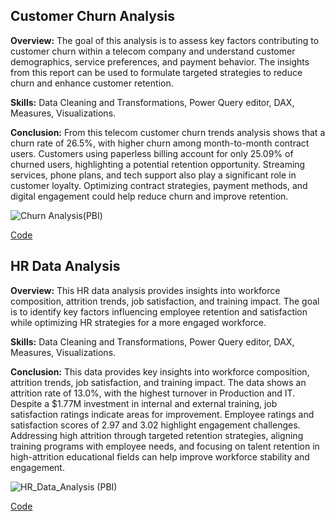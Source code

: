 ## Customer Churn Analysis

**Overview:** The goal of this analysis is to assess key factors contributing to customer churn within a telecom company and understand customer demographics, service preferences, and payment behavior. The insights from this report can be used to formulate targeted strategies to reduce churn and enhance customer retention.

**Skills:** Data Cleaning and Transformations, Power Query editor, DAX, Measures, Visualizations.

**Conclusion:** From this telecom customer churn trends analysis shows that a churn rate of 26.5%, with higher churn among month-to-month contract users. Customers using paperless billing account for only 25.09% of churned users, highlighting a potential retention opportunity. Streaming services, phone plans, and tech support also play a significant role in customer loyalty. Optimizing contract strategies, payment methods, and digital engagement could help reduce churn and improve retention.

![Churn Analysis(PBI)](https://github.com/user-attachments/assets/fc879084-58c3-43c9-92cc-d3420d990e22)


[Code](https://github.com/anujeevan-raju/Projects/blob/main/Power%20BI_Projects/1.%20Customer_Chrun_Viz.pbix)



## HR Data Analysis

**Overview:** This HR data analysis provides insights into workforce composition, attrition trends, job satisfaction, and training impact. The goal is to identify key factors influencing employee retention and satisfaction while optimizing HR strategies for a more engaged workforce.

**Skills:** Data Cleaning and Transformations, Power Query editor, DAX, Measures, Visualizations.

**Conclusion:** This data provides key insights into workforce composition, attrition trends, job satisfaction, and training impact. The data shows an attrition rate of 13.0%, with the highest turnover in Production and IT. Despite a $1.77M investment in internal and external training, job satisfaction ratings indicate areas for improvement. Employee ratings and satisfaction scores of 2.97 and 3.02 highlight engagement challenges. Addressing high attrition through targeted retention strategies, aligning training programs with employee needs, and focusing on talent retention in high-attrition educational fields can help improve workforce stability and engagement.


![HR_Data_Analysis (PBI)](https://github.com/user-attachments/assets/61fb7b05-4504-4aa9-89fc-eebfa5e0f78b)


[Code](https://github.com/anujeevan-raju/Projects/blob/main/Power%20BI_Projects/2.%20HR_Data_Viz.pbix)
